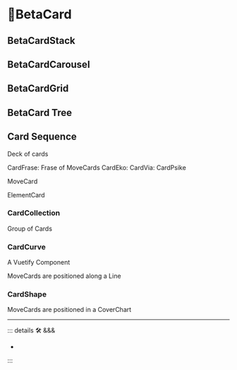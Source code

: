 # 🔷<beta>BetaCard</beta>

## BetaCardStack

## BetaCardCarousel

## BetaCardGrid

## BetaCard Tree

## Card Sequence

Deck of cards

CardFrase: Frase of MoveCards
CardEko:
CardVia:
CardPsike

MoveCard

ElementCard

### CardCollection

Group of Cards

### CardCurve

A Vuetify Component

MoveCards are positioned along a Line

### CardShape

MoveCards are positioned in a CoverChart

---

<!-- =================================================== -->
<!-- =================================================== -->
<!-- =================================================== -->
<!-- =================================================== -->
<!-- =================================================== -->
::: details 🛠 <dev>&&&</dev>

-

:::
